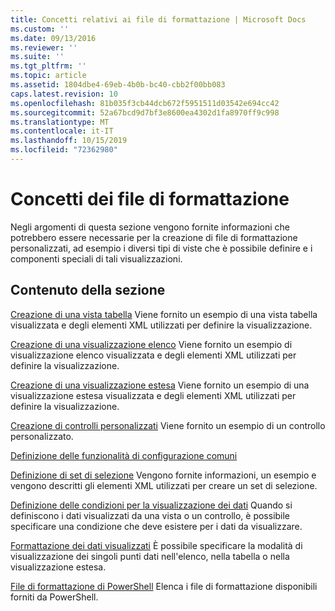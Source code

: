 ```yaml
---
title: Concetti relativi ai file di formattazione | Microsoft Docs
ms.custom: ''
ms.date: 09/13/2016
ms.reviewer: ''
ms.suite: ''
ms.tgt_pltfrm: ''
ms.topic: article
ms.assetid: 1804dbe4-69eb-4b0b-bc40-cbb2f00bb083
caps.latest.revision: 10
ms.openlocfilehash: 81b035f3cb44dcb672f5951511d03542e694cc42
ms.sourcegitcommit: 52a67bcd9d7bf3e8600ea4302d1fa8970ff9c998
ms.translationtype: MT
ms.contentlocale: it-IT
ms.lasthandoff: 10/15/2019
ms.locfileid: "72362980"
---
```

# <a name="formatting-file-concepts"></a>Concetti dei file di formattazione

Negli argomenti di questa sezione vengono fornite informazioni che potrebbero essere necessarie per la creazione di file di formattazione personalizzati, ad esempio i diversi tipi di viste che è possibile definire e i componenti speciali di tali visualizzazioni.

## <a name="in-this-section"></a>Contenuto della sezione

[Creazione di una vista tabella](./creating-a-table-view.md) Viene fornito un esempio di una vista tabella visualizzata e degli elementi XML utilizzati per definire la visualizzazione.

[Creazione di una visualizzazione elenco](./creating-a-list-view.md) Viene fornito un esempio di visualizzazione elenco visualizzata e degli elementi XML utilizzati per definire la visualizzazione.

[Creazione di una visualizzazione estesa](./creating-a-wide-view.md) Viene fornito un esempio di una visualizzazione estesa visualizzata e degli elementi XML utilizzati per definire la visualizzazione.

[Creazione di controlli personalizzati](./creating-custom-controls.md) Viene fornito un esempio di un controllo personalizzato.

[Definizione delle funzionalità di configurazione comuni](./defining-common-configuration-features.md)

[Definizione di set di selezione](./defining-selection-sets.md) Vengono fornite informazioni, un esempio e vengono descritti gli elementi XML utilizzati per creare un set di selezione.

[Definizione delle condizioni per la visualizzazione dei dati](./defining-conditions-for-displaying-data.md) Quando si definiscono i dati visualizzati da una vista o un controllo, è possibile specificare una condizione che deve esistere per i dati da visualizzare.

[Formattazione dei dati visualizzati](./formatting-displayed-data.md) È possibile specificare la modalità di visualizzazione dei singoli punti dati nell'elenco, nella tabella o nella visualizzazione estesa.

[File di formattazione di PowerShell](./powershell-formatting-files.md) Elenca i file di formattazione disponibili forniti da PowerShell.
